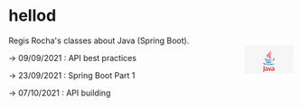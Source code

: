 # hellod
Regis Rocha's classes about Java (Spring Boot).  
<img height="50" align="right" src="./img/java-logo.png">

-> 09/09/2021 : API best practices

-> 23/09/2021 : Spring Boot Part 1

-> 07/10/2021 : API building 
